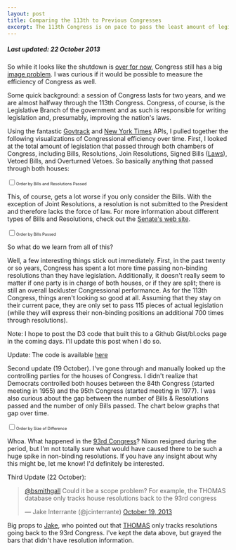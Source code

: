 ```yaml
---
layout: post
title: Comparing the 113th to Previous Congresses
excerpt: The 113th Congress is on pace to pass the least amount of legislation since the 1950s -- examining Congressional legislative history with the D3 library.
---
```


##### Last updated: 22 October 2013

So while it looks like the shutdown is [over for now](http://www.nytimes.com/2013/10/17/us/congress-budget-debate.html?hp&_r=0), Congress still has a big [image problem](http://www.gallup.com/poll/165281/congress-job-approval-falls-amid-gov-shutdown.aspx). I was curious if it would be possible to measure the efficiency of Congress as well.

Some quick background: a session of Congress lasts for two years, and we are almost halfway through the 113th Congress. Congress, of course, is the Legislative Branch of the government and as such is responsible for writing legislation and, presumably, improving the nation's laws.

Using the fantastic [Govtrack](https://www.govtrack.us/developers/api) and [New York Times](http://developer.nytimes.com/docs/congress_api) APIs, I pulled together the following visualizations of Congressional efficiency over time. First, I looked at the total amount of legislation that passed through both chambers of Congress, including Bills, Resolutions, Join Resolutions, Signed Bills ([Laws](http://www.youtube.com/watch?v=tyeJ55o3El0)), Vetoed Bills, and Overturned Vetoes. So basically anything that passed through both houses:

<label style="font-size: 9px"><input type="checkbox" id="billsandresinput">Order by Bills and Resolutions Passed</label>

<p id="billsAndRes"></p>

This, of course, gets a lot worse if you only consider the Bills. With the exception of Joint Resolutions, a resolution is not submitted to the President and therefore lacks the force of law. For more information about different types of Bills and Resolutions, check out the [Senate's web site](http://www.senate.gov/reference/glossary_term/concurrent_resolution.htm).

<label style="font-size: 9px"><input type="checkbox" id="billsonlyinput">Order by Bills Passed</label>

<p id="billsOnly"></p>

So what do we learn from all of this?

Well, a few interesting things stick out immediately. First, in the past twenty or so years, Congress has spent a lot more time passing non-binding resolutions than they have legislation. Additionally, it doesn't really seem to matter if one party is in charge of both houses, or if they are split; there is still an overall lackluster Congressional performance. As for the 113th Congress, things aren't looking so good at all. Assuming that they stay on their current pace, they are only set to pass 115 pieces of actual legislation (while they will express their non-binding positions an additional 700 times through resolutions).

Note: I hope to post the D3 code that built this to a Github Gist/bl.ocks page in the coming days. I'll update this post when I do so.

Update: The code is available [here](http://bl.ocks.org/bsmithgall/7033944)

Second update (19 October). I've gone through and manually looked up the controlling parties for the houses of Congress. I didn't realize that Democrats controlled both houses between the 84th Congress (started meeting in 1955) and the 95th Congress (started meeting in 1977). I was also curious about the gap between the number of Bills & Resolutions passed and the number of only Bills passed. The chart below graphs that gap over time.

<label style="font-size: 9px"><input type="checkbox" id="gap">Order by Size of Difference</label>

<p id="gapContainer"></p>

Whoa. What happened in the [93rd Congress](http://en.wikipedia.org/wiki/93rd_United_States_Congress)? Nixon resigned during the period, but I'm not totally sure what would have caused there to be such a huge spike in non-binding resolutions. If you have any insight about why this might be, let me know! I'd definitely be interested.

Third Update (22 October):

<blockquote class="twitter-tweet" data-conversation="none"><p><a href="https://twitter.com/bsmithgall">@bsmithgall</a> Could it be a scope problem? For example, the THOMAS database only tracks house resolutions back to the 93rd congress</p>&mdash; Jake Interrante (@jcinterrante) <a href="https://twitter.com/jcinterrante/statuses/391681086373130240">October 19, 2013</a></blockquote>
<script async src="//platform.twitter.com/widgets.js" charset="utf-8"></script>

Big props to [Jake](https://twitter.com/jcinterrante/), who pointed out that [THOMAS](http://thomas.loc.gov/home/thomas.php) only tracks resolutions going back to the 93rd Congress. I've kept the data above, but grayed the bars that didn't have resolution information.


<script src="{{ site.url }}/js/d3.v3.min.js"></script>
<script src="{{ site.url }}/js/congress-compare.js"></script>
